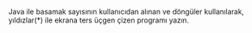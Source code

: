 Java ile basamak sayısının kullanıcıdan alınan ve döngüler kullanılarak, yıldızlar(*) ile ekrana ters üçgen çizen programı yazın.